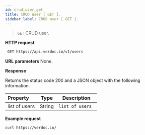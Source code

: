 ```yaml
---
id: crud_user_get
title: CRUD user [ GET ].
sidebar_label: CRUD user [ GET ].
---
```


  > ```GET``` CRUD user. 

**HTTP request**

 ```bash 
  GET https://api.verdoc.io/v1/users
 ```

**URL parameters**
None.

**Response**

Returns the status code 200 and a JSON object with the following information.

| Property      |  Type  | Description          |
| :------------ | :----: | -------------------- |
| list of users | String | ```list of users ``` |
 
**Example request**

  ~~~bash
  curl https://verdoc.io/
  ~~~